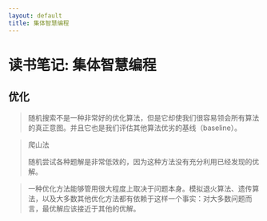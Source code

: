 ```yaml
---
layout: default
title: 集体智慧编程
---
```


# 读书笔记: 集体智慧编程


## 优化

> 随机搜索不是一种非常好的优化算法，但是它却使我们很容易领会所有算法的真正意图。并且它也是我们评估其他算法优劣的基线（baseline）。
>



> 爬山法
>
> 随机尝试各种题解是非常低效的，因为这种方法没有充分利用已经发现的优解。
>



> 一种优化方法能够管用很大程度上取决于问题本身。模拟退火算法、遗传算法，以及大多数其他优化方法都有依赖于这样一个事实：对大多数问题而言，最优解应该接近于其他的优解。
>
